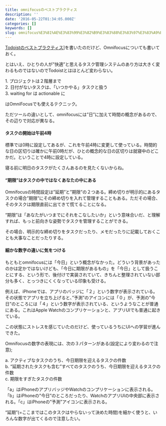 ```yaml
---
title: omnifocusのベストプラクティス
description: ''
date: '2016-05-22T01:34:05.000Z'
categories: []
keywords: []
slug: omnifocus%E3%81%AE%E3%83%99%E3%82%B9%E3%83%88%E3%83%97%E3%83%A9%E3%82%AF%E3%83%86%E3%82%A3%E3%82%B9
---
```

[Todoistのベストプラクティス](https://qli.jp/todoistのベストプラクティス-37dc7b3d7e81)\]を書いたのだけど、Omnifocusについても書いておく。

とはいえ、ひとりの人が”快適”と思えるタスク管理システムのあり方は大きく変わるものではないのでTodoistとはほとんど変わらない。

1\. プロジェクトは２階層まで  
2\. 日付がないタスクは、「いつかやる」タスクと扱う  
3\. waiting for は actionable に

はOmniFocusでも使えるテクニック。

ただツールの違いとして、omnifocusには”日”に加えて時間の概念があるので、その辺りで対応が異なる。

#### タスクの開始は午前4時

標準では0時に設定してあるが、これを午前4時に変更して使っている。時間的な日の区切りは確かに午前0時だが、ひとの概念的な日の区切りは就寝中のどこかだ。ということで4時に設定している。

寝る前に明日のタスクがたくさんあるのを見たくないからね。

#### “期限”はタスクの中ではなくあなたの中にある

Omnifocusの時間設定は”延期”と”期限”の２つある。締め切りが明示的にあるタスクの場合”期限”にその締め切りを入れて管理することもある。ただその場合、そのタスクは期限直前に出てきて慌てることになる。

“期限”は「あなたがいつまでにそれをこなしたいか」という意味合いだ、と理解すれば、もっと前向きな姿勢でタスクを管理することができる。

その場合、明示的な締め切りをタスクだったり、メモだったりに記載しておくことも大事なことだったりする。

#### 細かな数字の違いに気をつける

もともとomnifocusには「今日」という概念がなかった。どういう背景があったのかは定かではないけども、「今日に期限があるもの」を「今日」として扱うことにする、という形で、後付けで実装されていて、きちんと整理されていない部分も多く、とっつきにくくなっている印象も受ける。

例えば、iPhoneでは、アプリのバッジに「２」という数字が表示されている。その状態でアプリを立ち上げると、”予測”のアイコンには「０」が、予測の”今日”のところには「４」という数字が表示されている、というようなことが普通にある。これはApple Watchのコンプリケーションと、アプリUIでも普通に起きている。

この状態にストレスを感じていたのだけど、使っているうちにUIへの学習が進んできた。

Omnifocusの数字の表現には、次の３パターンがある(設定により変わるので注意);

a. アクティブなタスクのうち、今日期限を迎えるタスクの件数  
b. “延期されたタスクも含む”すべてのタスクのうち、今日期限を迎えるタスクの件数  
c. 期限をすぎたタスクの件数

「a」はiPhoneのアプリバッジやWatchのコンプリケーションに表示される。「b」はiPhoneの”今日”のところだったり、WatchのアプリUIの中央部に表示される。「c」はiPhoneの”予測”アイコンに表示される。

“延期”(=ここまではこのタスクはやらないって決めた時間)を細かく使うと、いろんな数字が出てくるので注意したい。
